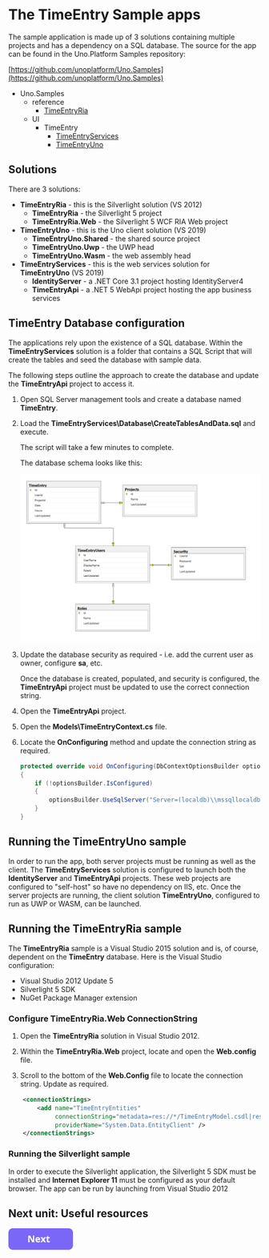 # The TimeEntry Sample apps

The sample application is made up of 3 solutions containing multiple projects and has a dependency on a SQL database. The source for the app can be found in the Uno.Platform Samples repository:

[https://github.com/unoplatform/Uno.Samples](https://github.com/unoplatform/Uno.Samples)

* Uno.Samples
  * reference
    * [TimeEntryRia](https://github.com/unoplatform/Uno.Samples/tree/master/reference/TimeEntryRia)
  * UI
    * TimeEntry
      * [TimeEntryServices](https://github.com/unoplatform/Uno.Samples/tree/master/UI/TimeEntry/TimeEntryServices)
      * [TimeEntryUno](https://github.com/unoplatform/Uno.Samples/tree/master/UI/TimeEntry/TimeEntryUno)

## Solutions

There are 3 solutions:

* **TimeEntryRia** - this is the Silverlight solution (VS 2012)
  * **TimeEntryRia** - the Silverlight 5 project
  * **TimeEntryRia.Web** - the Silverlight 5 WCF RIA Web project
* **TimeEntryUno** - this is the Uno client solution (VS 2019)
  * **TimeEntryUno.Shared** - the shared source project
  * **TimeEntryUno.Uwp** - the UWP head
  * **TimeEntryUno.Wasm** - the web assembly head
* **TimeEntryServices** - this is the web services solution for **TimeEntryUno** (VS 2019)
  * **IdentityServer** - a .NET Core 3.1 project hosting IdentityServer4
  * **TimeEntryApi** - a .NET 5 WebApi project hosting the app business services

## TimeEntry Database configuration

The applications rely upon the existence of a SQL database. Within the **TimeEntryServices** solution is a folder that contains a SQL Script that will create the tables and seed the database with sample data.

The following steps outline the approach to create the database and update the **TimeEntryApi** project to access it.

1. Open SQL Server management tools and create a database named **TimeEntry**.

1. Load the **TimeEntryServices\\Database\\CreateTablesAndData.sql** and execute.

    The script will take a few minutes to complete.

    The database schema looks like this:

    ![Time Entry Database Schema](assets/database-schema.png)

1. Update the database security as required - i.e. add the current user as owner, configure **sa**, etc.

    Once the database is created, populated, and security is configured, the **TimeEntryApi** project must be updated to use the correct connection string.

1. Open the **TimeEntryApi** project.

1. Open the **Models\\TimeEntryContext.cs** file.

1. Locate the **OnConfiguring** method and update the connection string as required.

    ```csharp
    protected override void OnConfiguring(DbContextOptionsBuilder optionsBuilder)
    {
        if (!optionsBuilder.IsConfigured)
        {
            optionsBuilder.UseSqlServer("Server=(localdb)\\mssqllocaldb;Database=TimeEntry;Trusted_Connection=True;");
        }
    }
    ```

## Running the TimeEntryUno sample

In order to run the app, both server projects must be running as well as the client. The **TimeEntryServices** solution is configured to launch both the **IdentityServer** and **TimeEntryApi** projects. These web projects are configured to "self-host" so have no dependency on IIS, etc. Once the server projects are running, the client solution **TimeEntryUno**, configured to run as UWP or WASM, can be launched.

## Running the TimeEntryRia sample

The **TimeEntryRia** sample is a Visual Studio 2015 solution and is, of course, dependent on the **TimeEntry** database. Here is the Visual Studio configuration:

* Visual Studio 2012 Update 5
* Silverlight 5 SDK
* NuGet Package Manager extension

### Configure TimeEntryRia.Web ConnectionString

1. Open the **TimeEntryRia** solution in Visual Studio 2012.

1. Within the **TimeEntryRia.Web** project, locate and open the **Web.config** file.

1. Scroll to the bottom of the **Web.Config** file to locate the connection string. Update as required.

```xml
    <connectionStrings>
        <add name="TimeEntryEntities"
             connectionString="metadata=res://*/TimeEntryModel.csdl|res://*/TimeEntryModel.ssdl|res://*/TimeEntryModel.msl;provider=System.Data.SqlClient;provider connection string=&quot;data source=.\SQLEXPRESS;initial catalog=TimeEntry;integrated security=True;multipleactiveresultsets=True;App=EntityFramework&quot;"
             providerName="System.Data.EntityClient" />
    </connectionStrings>
```

### Running the Silverlight sample

In order to execute the Silverlight application, the Silverlight 5 SDK must be installed and **Internet Explorer 11** must be configured as your default browser. The app can be run by launching from Visual Studio 2012

## Next unit: Useful resources

[![button](assets/NextButton.png)](99-useful-resources.md)
